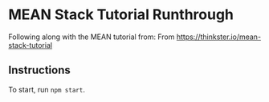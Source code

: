 # MEAN Stack Tutorial Runthrough

Following along with the MEAN tutorial from:
From https://thinkster.io/mean-stack-tutorial

## Instructions
To start, run `npm start`.
